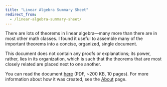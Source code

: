 ```yaml
---
title: "Linear Algebra Summary Sheet"
redirect_from:
  - /linear-algebra-summary-sheet/
---
```


There are lots of theorems in linear algebra—many more than there are
in most other math classes. I found it useful to assemble many of the
important theorems into a concise, organized, single document.

This document does not contain any proofs or explanations; its power,
rather, lies in its organization, which is such that the theorems that
are most closely related are placed next to one another.

You can read the document [here] (PDF, ~200 KB, 10 pages). For more
information about how it was created, see the [About] page.

[here]: /assets/LinearAlgebraSummarySheet.pdf
[about]: /about/site
